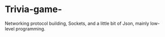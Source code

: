 # Trivia-game-
Networking protocol building, Sockets, and a little bit of Json, mainly low-level programming.
